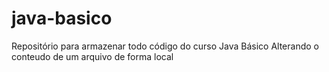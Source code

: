 # java-basico
Repositório para armazenar todo código do curso Java Básico
Alterando o conteudo de um arquivo de forma local

